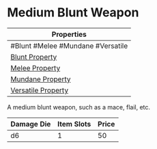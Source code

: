 # Medium Blunt Weapon

| Properties                                                          |
| ------------------------------------------------------------------- |
| #Blunt #Melee #Mundane #Versatile                                   |
| [Blunt Property](../Weapon%20Properties/Blunt%20Property.md)             |
| [Melee Property](../Weapon%20Properties/Melee%20Property.md)             |
| [Mundane Property](../../../Material%20Properties/Mundane%20Property.md) |
| [Versatile Property](../Weapon%20Properties/Versatile%20Property.md)     |
A medium blunt weapon, such as a mace, flail, etc.

| Damage Die | Item Slots | Price |
| ---------- | ---------- | ----- |
| d6         | 1          | 50    |
